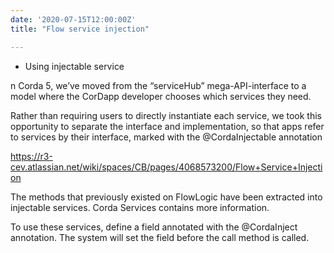 ```yaml
---
date: '2020-07-15T12:00:00Z'
title: "Flow service injection"

---
```


*	Using injectable service

n Corda 5, we’ve moved from the “serviceHub” mega-API-interface to a model where the CorDapp developer chooses which services they need.

Rather than requiring users to directly instantiate each service, we took this opportunity to separate the interface and implementation, so that apps refer to services by their interface, marked with the @CordaInjectable annotation

https://r3-cev.atlassian.net/wiki/spaces/CB/pages/4068573200/Flow+Service+Injection

The methods that previously existed on FlowLogic have been extracted into injectable services. Corda Services contains more information.

To use these services, define a field annotated with the @CordaInject annotation. The system will set the field before the call method is called.

